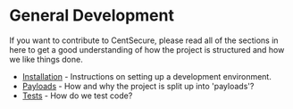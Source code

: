 # General Development

If you want to contribute to CentSecure, please read all of the sections in here to get a good understanding of how the project is structured and how we like things done.

- [Installation](installation.md) - Instructions on setting up a development environment.
- [Payloads](payloads.md) - How and why the project is split up into 'payloads'?
- [Tests](tests.md) - How do we test code?